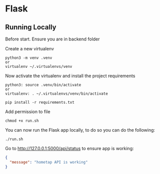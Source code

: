 # Flask

## Running Locally

Before start. Ensure you are in backend folder

Create a new virtualenv

    python3 -m venv .venv
    or
    virtualenv ~/.virtualenvs/venv

Now activate the virtualenv and install the project requirements

    python3: source .venv/bin/activate
    or
    virtualenv: . ~/.virtualenvs/venv/bin/activate

    pip install -r requirements.txt

Add permission to file

    chmod +x run.sh

You can now run the Flask app locally, to do so you can do the following:

    ./run.sh

Go to http://127.0.0.1:5000/api/status to ensure app is working:

```json
{
  "message": "hometap API is working"
}
```
